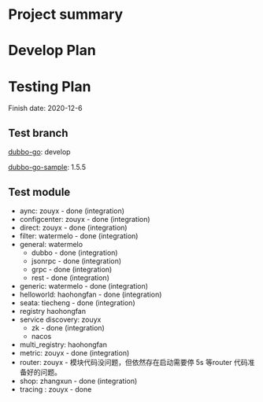 # Project summary

# Develop Plan


# Testing Plan

Finish date: 2020-12-6

## Test branch

[dubbo-go](https://github.com/apache/dubbo-go/): develop

[dubbo-go-sample](https://github.com/apache/dubbo-go-samples/): 1.5.5

## Test module

* aync: zouyx - done (integration)
* configcenter: zouyx - done (integration)
* direct: zouyx - done (integration)
* filter: watermelo - done (integration)
* general: watermelo
    * dubbo - done (integration)
    * jsonrpc - done (integration)
    * grpc - done (integration)
    * rest - done (integration)
* generic: watermelo - done (integration)
* helloworld: haohongfan - done (integration)
* seata: tiecheng - done (integration)
* registry haohongfan
* service discovery: zouyx
    * zk - done (integration)
    * nacos
* multi_registry: haohongfan
* metric: zouyx - done (integration)
* router: zouyx - 模块代码没问题，但依然存在启动需要停 5s 等router 代码准备好的问题。
* shop: zhangxun - done (integration)
* tracing : zouyx - done
